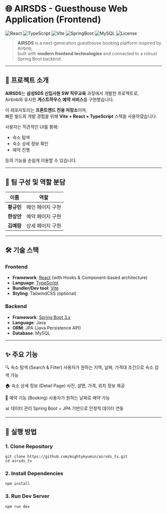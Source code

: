 # 🌐 AIRSDS - Guesthouse Web Application (Frontend)

![React](https://img.shields.io/badge/React-18.0.0-blue?logo=react)
![TypeScript](https://img.shields.io/badge/TypeScript-5.0-blue?logo=typescript)
![Vite](https://img.shields.io/badge/Vite-frontend-yellow?logo=vite)
![SpringBoot](https://img.shields.io/badge/SpringBoot-3.x-green?logo=springboot)
![MySQL](https://img.shields.io/badge/MySQL-8.0-orange?logo=mysql)
![License](https://img.shields.io/badge/license-MIT-lightgrey)

> **AIRSDS** is a next-generation guesthouse booking platform inspired by Airbnb,  
> built with **modern frontend technologies** and connected to a robust Spring Boot backend.

---

## 📖 프로젝트 소개

**AIRSDS**는 **삼성SDS 신입사원 SW 직무교육** 과정에서 개발한 프로젝트로,  
Airbnb와 유사한 **게스트하우스 예약 서비스**를 구현했습니다.  

이 레포지토리는 **프론트엔드 전용 저장소**이며,  
빠른 빌드와 개발 경험을 위해 **Vite + React + TypeScript** 스택을 사용하였습니다.  

사용자는 직관적인 UI를 통해:
- 숙소 탐색
- 숙소 상세 정보 확인
- 예약 진행  

등의 기능을 손쉽게 이용할 수 있습니다.  

---

## 👥 팀 구성 및 역할 분담

| 이름 | 역할 |
|------|------|
| **황규민** | 메인 페이지 구현 |
| **한상안** | 예약 페이지 구현 |
| **김예랑** | 상세 페이지 구현 |

---

## 🛠️ 기술 스택

### Frontend
- **Framework**: [React](https://react.dev/) (with Hooks & Component-based architecture)
- **Language**: [TypeScript](https://www.typescriptlang.org/)
- **Bundler/Dev tool**: [Vite](https://vitejs.dev/)  
- **Styling**: TailwindCSS (optional)  

### Backend
- **Framework**: [Spring Boot 3.x](https://spring.io/projects/spring-boot)
- **Language**: Java
- **ORM**: JPA (Java Persistence API)
- **Database**: MySQL

---

## ✨ 주요 기능

🔍 숙소 탐색 (Search & Filter)
사용자가 원하는 지역, 날짜, 가격대 조건으로 숙소 검색 가능

🏠 숙소 상세 정보 (Detail Page)
사진, 설명, 가격, 위치 정보 제공

📅 예약 기능 (Booking)
사용자가 원하는 날짜로 예약 가능

📊 데이터 관리
Spring Boot + JPA 기반으로 안정적 데이터 연동

---
## 🚀 실행 방법
### 1. Clone Repository
```
git clone https://github.com/mightykyumin/airsds_ts.git
cd airsds_ts
```

### 2. Install Dependencies
```
npm install
```

### 3. Run Dev Server
```
npm run dev
```
